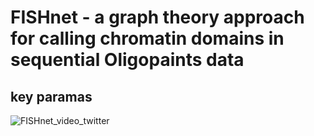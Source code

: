 # FISHnet - a graph theory approach for calling chromatin domains in sequential Oligopaints data

## key paramas
![FISHnet_video_twitter](https://github.com/user-attachments/assets/c457635a-eaf1-4c07-a7dd-4d1685f3a3c7)




